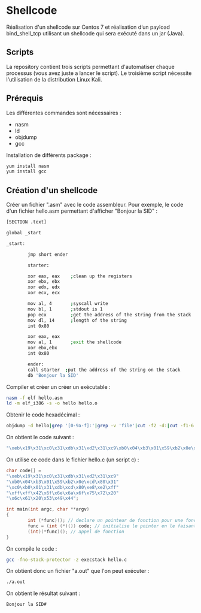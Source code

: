 # Shellcode

Réalisation d'un shellcode sur Centos 7 et réalisation d’un payload bind_shell_tcp utilisant un shellcode qui sera exécuté dans un jar (Java).

## Scripts

La repository contient trois scripts permettant d'automatiser chaque processus (vous avez juste a lancer le script).
Le troisième script nécessite l'utilisation de la distribution Linux Kali.

## Prérequis

Les différentes commandes sont nécessaires :

* nasm
* ld
* objdump
* gcc

Installation de différents package :

```bash
yum install nasm
yum install gcc
```

## Création d'un shellcode

Créer un fichier ".asm" avec le code assembleur.
Pour exemple, le code d'un fichier hello.asm permettant d'afficher "Bonjour la SID" :

```bash
[SECTION .text]

global _start

_start:

        jmp short ender

        starter:

        xor eax, eax    ;clean up the registers
        xor ebx, ebx
        xor edx, edx
        xor ecx, ecx

        mov al, 4       ;syscall write
        mov bl, 1       ;stdout is 1
        pop ecx         ;get the address of the string from the stack
        mov dl, 14      ;length of the string
        int 0x80

        xor eax, eax
        mov al, 1       ;exit the shellcode
        xor ebx,ebx
        int 0x80

        ender:
        call starter  ;put the address of the string on the stack
        db 'Bonjour la SID'
```

Compiler et créer un créer un exécutable :

```bash
nasm -f elf hello.asm
ld -m elf_i386 -s -o hello hello.o
```

Obtenir le code hexadécimal :

```bash
objdump -d hello|grep '[0-9a-f]:'|grep -v 'file'|cut -f2 -d:|cut -f1-6 -d' '|tr -s ' '|tr '\t' ' '|sed 's/ $//g'|sed 's/ /\\x/g'|paste -d '' -s |sed 's/^/"/'|sed 's/$/"/g'
```

On obtient le code suivant :

```bash
"\xeb\x19\x31\xc0\x31\xdb\x31\xd2\x31\xc9\xb0\x04\xb3\x01\x59\xb2\x0e\xcd\x80\x31\xc0\xb0\x01\x31\xdb\xcd\x80\xe8\xe2\xff\xff\xff\x42\x6f\x6e\x6a\x6f\x75\x72\x20\x6c\x61\x20\x53\x49\x44"
```

On utilise ce code dans le fichier hello.c (un script c) :

```c
char code[] =
"\xeb\x19\x31\xc0\x31\xdb\x31\xd2\x31\xc9"
"\xb0\x04\xb3\x01\x59\xb2\x0e\xcd\x80\x31"
"\xc0\xb0\x01\x31\xdb\xcd\x80\xe8\xe2\xff"
"\xff\xff\x42\x6f\x6e\x6a\x6f\x75\x72\x20"
"\x6c\x61\x20\x53\x49\x44";

int main(int argc, char **argv)
{
        int (*func)(); // declare un pointeur de fonction pour une fonction, arguments non spécifiés et retourne un int
        func = (int (*)()) code; // initialise le pointer en le faisant pointer sur code
        (int)(*func)(); // appel de fonction
}
```

On compile le code :

```bash
gcc -fno-stack-protector -z execstack hello.c
```

On obtient donc un fichier "a.out" que l'on peut exécuter :

```bash
./a.out
```

On obtient le résultat suivant :

```bash
Bonjour la SID#
```
